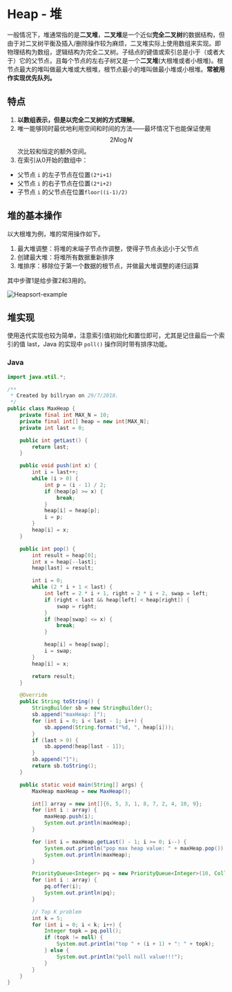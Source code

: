 # Heap - 堆

一般情况下，堆通常指的是**二叉堆**，**二叉堆**是一个近似**完全二叉树**的数据结构，但由于对二叉树平衡及插入/删除操作较为麻烦，二叉堆实际上使用数组来实现。即物理结构为数组，逻辑结构为完全二叉树。子结点的键值或索引总是小于（或者大于）它的父节点，且每个节点的左右子树又是一个**二叉堆**(大根堆或者小根堆)。根节点最大的堆叫做最大堆或大根堆，根节点最小的堆叫做最小堆或小根堆。**常被用作实现优先队列。**

## 特点

1. **以数组表示，但是以完全二叉树的方式理解**。
2. 唯一能够同时最优地利用空间和时间的方法——最坏情况下也能保证使用 $$2N \log N$$ 次比较和恒定的额外空间。
3. 在索引从0开始的数组中：
  - 父节点 `i` 的左子节点在位置`(2*i+1)`
  - 父节点 `i` 的右子节点在位置`(2*i+2)`
  - 子节点 `i` 的父节点在位置`floor((i-1)/2)`

## 堆的基本操作

以大根堆为例，堆的常用操作如下。

1. 最大堆调整：将堆的末端子节点作调整，使得子节点永远小于父节点
2. 创建最大堆：将堆所有数据重新排序
3. 堆排序：移除位于第一个数据的根节点，并做最大堆调整的递归运算

其中步骤1是给步骤2和3用的。

![Heapsort-example](../../shared-files/images/Heapsort-example.gif)

## 堆实现

使用迭代实现也较为简单，注意索引值初始化和置位即可，尤其是记住最后一个索引的值 last，Java 的实现中 `poll()` 操作同时带有排序功能。

### Java

```java
import java.util.*;

/**
 * Created by billryan on 29/7/2018.
 */
public class MaxHeap {
    private final int MAX_N = 10;
    private final int[] heap = new int[MAX_N];
    private int last = 0;

    public int getLast() {
        return last;
    }

    public void push(int x) {
        int i = last++;
        while (i > 0) {
            int p = (i - 1) / 2;
            if (heap[p] >= x) {
                break;
            }
            heap[i] = heap[p];
            i = p;
        }
        heap[i] = x;
    }

    public int pop() {
        int result = heap[0];
        int x = heap[--last];
        heap[last] = result;

        int i = 0;
        while (2 * i + 1 < last) {
            int left = 2 * i + 1, right = 2 * i + 2, swap = left;
            if (right < last && heap[left] < heap[right]) {
                swap = right;
            }
            if (heap[swap] <= x) {
                break;
            }

            heap[i] = heap[swap];
            i = swap;
        }
        heap[i] = x;

        return result;
    }

    @Override
    public String toString() {
        StringBuilder sb = new StringBuilder();
        sb.append("maxHeap: [");
        for (int i = 0; i < last - 1; i++) {
            sb.append(String.format("%d, ", heap[i]));
        }
        if (last > 0) {
            sb.append(heap[last - 1]);
        }
        sb.append("]");
        return sb.toString();
    }

    public static void main(String[] args) {
        MaxHeap maxHeap = new MaxHeap();

        int[] array = new int[]{6, 5, 3, 1, 8, 7, 2, 4, 10, 9};
        for (int i : array) {
            maxHeap.push(i);
            System.out.println(maxHeap);
        }

        for (int i = maxHeap.getLast() - 1; i >= 0; i--) {
            System.out.println("pop max heap value: " + maxHeap.pop());
            System.out.println(maxHeap);
        }

        PriorityQueue<Integer> pq = new PriorityQueue<Integer>(10, Collections.reverseOrder());
        for (int i : array) {
            pq.offer(i);
            System.out.println(pq);
        }

        // Top K problem
        int k = 5;
        for (int i = 0; i < k; i++) {
            Integer topk = pq.poll();
            if (topk != null) {
                System.out.println("top " + (i + 1) + ": " + topk);
            } else {
                System.out.println("poll null value!!!");
            }
        }
    }
}
```

